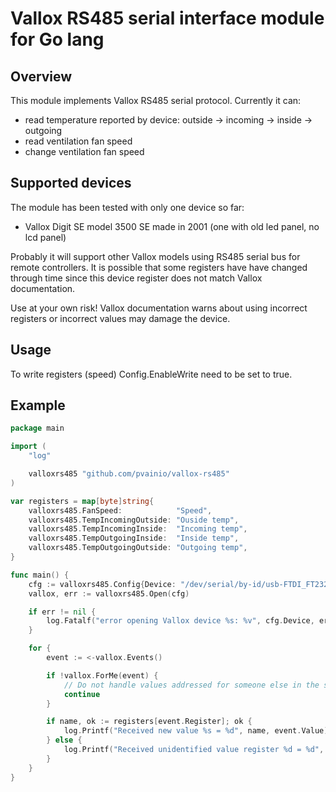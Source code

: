 # Vallox RS485 serial interface module for Go lang

## Overview

This module implements Vallox RS485 serial protocol.  Currently it can:
- read temperature reported by device: outside -> incoming -> inside -> outgoing
- read ventilation fan speed
- change ventilation fan speed

## Supported devices

The module has been tested with only one device so far:
- Vallox Digit SE model 3500 SE made in 2001 (one with old led panel, no lcd panel)

Probably it will support other Vallox models using RS485 serial bus for remote controllers.  It is possible that some registers have have changed through time since this device register does not match Vallox documentation.

Use at your own risk!  Vallox documentation warns about using incorrect registers or incorrect values may damage the device.

## Usage

To write registers (speed) Config.EnableWrite need to be set to true.

## Example

```go
package main

import (
	"log"

	valloxrs485 "github.com/pvainio/vallox-rs485"
)

var registers = map[byte]string{
	valloxrs485.FanSpeed:            "Speed",
	valloxrs485.TempIncomingOutside: "Ouside temp",
	valloxrs485.TempIncomingInside:  "Incoming temp",
	valloxrs485.TempOutgoingInside:  "Inside temp",
	valloxrs485.TempOutgoingOutside: "Outgoing temp",
}

func main() {
	cfg := valloxrs485.Config{Device: "/dev/serial/by-id/usb-FTDI_FT232R_USB_UART_A901IPIR-if00-port0"}
	vallox, err := valloxrs485.Open(cfg)

	if err != nil {
		log.Fatalf("error opening Vallox device %s: %v", cfg.Device, err)
	}

	for {
		event := <-vallox.Events()

		if !vallox.ForMe(event) {
			// Do not handle values addressed for someone else in the same bus
			continue
		}

		if name, ok := registers[event.Register]; ok {
			log.Printf("Received new value %s = %d", name, event.Value)
		} else {
			log.Printf("Received unidentified value register %d = %d", event.Register, event.Value)
		}
	}
}
```
